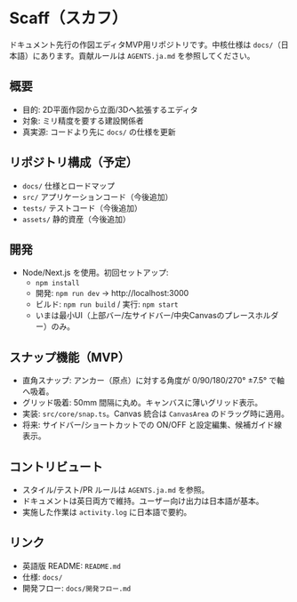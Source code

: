 # Scaff（スカフ）

ドキュメント先行の作図エディタMVP用リポジトリです。中核仕様は `docs/`（日本語）にあります。貢献ルールは `AGENTS.ja.md` を参照してください。

## 概要
- 目的: 2D平面作図から立面/3Dへ拡張するエディタ
- 対象: ミリ精度を要する建設関係者
- 真実源: コードより先に `docs/` の仕様を更新

## リポジトリ構成（予定）
- `docs/` 仕様とロードマップ
- `src/` アプリケーションコード（今後追加）
- `tests/` テストコード（今後追加）
- `assets/` 静的資産（今後追加）

## 開発
- Node/Next.js を使用。初回セットアップ:
  - `npm install`
  - 開発: `npm run dev` → http://localhost:3000
  - ビルド: `npm run build` / 実行: `npm start`
  - いまは最小UI（上部バー/左サイドバー/中央Canvasのプレースホルダー）のみ。

## スナップ機能（MVP）
- 直角スナップ: アンカー（原点）に対する角度が 0/90/180/270° ±7.5° で軸へ吸着。
- グリッド吸着: 50mm 間隔に丸め。キャンバスに薄いグリッド表示。
- 実装: `src/core/snap.ts`。Canvas 統合は `CanvasArea` のドラッグ時に適用。
- 将来: サイドバー/ショートカットでの ON/OFF と設定編集、候補ガイド線表示。

## コントリビュート
- スタイル/テスト/PR ルールは `AGENTS.ja.md` を参照。
- ドキュメントは英日両方で維持。ユーザー向け出力は日本語が基本。
- 実施した作業は `activity.log` に日本語で要約。

## リンク
- 英語版 README: `README.md`
- 仕様: `docs/`
- 開発フロー: `docs/開発フロー.md`
